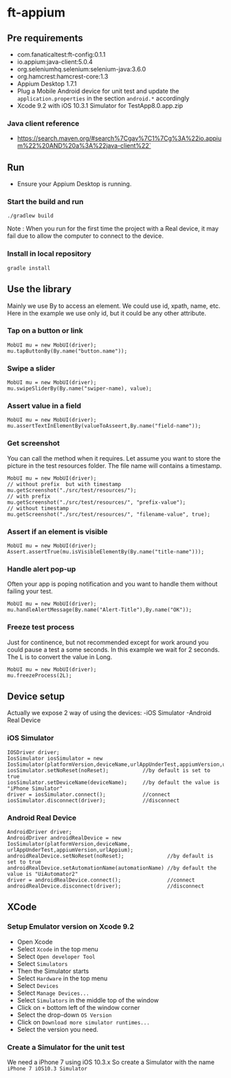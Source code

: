 # ft-appium

## Pre requirements
- com.fanaticaltest:ft-config:0.1.1
- io.appium:java-client:5.0.4
- org.seleniumhq.selenium:selenium-java:3.6.0
- org.hamcrest:hamcrest-core:1.3
- Appium Desktop 1.7.1
- Plug a Mobile Android device for unit test and update the `application.properties` in the section `android.*` accordingly
- Xcode 9.2 with iOS 10.3.1 Simulator for TestApp8.0.app.zip

### Java client reference
- https://search.maven.org/#search%7Cgav%7C1%7Cg%3A%22io.appium%22%20AND%20a%3A%22java-client%22`

## Run

* Ensure your Appium Desktop is running.

### Start the build and run
```
./gradlew build
```
Note : When you run for the first time the project with a Real device, it may fail due to allow the computer to connect to the device.

### Install in local repository
```
gradle install
```

## Use the library

Mainly we use By to access an element. We could use id, xpath, name, etc. Here in the example we use only id, but it could be any other attribute.

### Tap on a button or link
```
MobUI mu = new MobUI(driver);
mu.tapButtonBy(By.name("button.name"));
```

### Swipe a slider
```
MobUI mu = new MobUI(driver);
mu.swipeSliderBy(By.name("swiper-name), value);
```

### Assert value in a field
```
MobUI mu = new MobUI(driver);
mu.assertTextInElementBy(valueToAsseert,By.name("field-name"));
```

### Get screenshot
You can call the method when it requires. Let assume you want to store the picture in the test resources folder. The file name will contains a timestamp.
```
MobUI mu = new MobUI(driver);
// without prefix  but with timestamp
mu.getScreenshot("./src/test/resources/");
// with prefix
mu.getScreenshot("./src/test/resources/", "prefix-value");
// without timestamp
mu.getScreenshot("./src/test/resources/", "filename-value", true);
```

### Assert if an element is visible
```
MobUI mu = new MobUI(driver);
Assert.assertTrue(mu.isVisibleElementBy(By.name("title-name")));
```

### Handle alert pop-up
Often your app is poping notification and you want to handle them without failing your test.
```
MobUI mu = new MobUI(driver);
mu.handleAlertMessage(By.name("Alert-Title"),By.name("OK"));
```

### Freeze test process
Just for continence, but not recommended except for work around you could pause a test a some seconds.
In this example we wait for 2 seconds. The L is to convert the value in Long.
```
MobUI mu = new MobUI(driver);
mu.freezeProcess(2L);
```

## Device setup
Actually we expose 2 way of using the devices:
-iOS Simulator
-Android Real Device

### iOS Simulator
```
IOSDriver driver;
IosSimulator iosSimulator = new IosSimulator(platformVersion,deviceName,urlAppUnderTest,appiumVersion,urlAppium);
iosSimulator.setNoReset(noReset);           //by default is set to true
iosSimulator.setDeviceName(deviceName);     //by default the value is "iPhone Simulator"
driver = iosSimulator.connect();            //connect
iosSimulator.disconnect(driver);            //disconnect
```

### Android Real Device
```
AndroidDriver driver;
AndroidDriver androidRealDevice = new IosSimulator(platformVersion,deviceName, urlAppUnderTest,appiumVersion,urlAppium);
androidRealDevice.setNoReset(noReset);              //by default is set to true
androidRealDevice.setAutomationName(automationName) //by default the value is "UiAutomator2"
driver = androidRealDevice.connect();               //connect
androidRealDevice.disconnect(driver);               //disconnect
```

## XCode
### Setup Emulator version on Xcode 9.2
* Open Xcode
* Select `Xcode` in the top menu
* Select `Open developer Tool`
* Select `Simulators`
* Then the Simulator starts
* Select `Hardware` in the top menu
* Select `Devices`
* Select `Manage Devices...`
* Select `Simulators` in the middle top of the window
* Click on `+` bottom left of the window corner
* Select the drop-down `OS Version`
* Click on `Download more simulator runtimes...`
* Select the version you need.

### Create a Simulator for the unit test
We need a iPhone 7 using iOS 10.3.x So create a Simulator with the name `iPhone 7 iOS10.3 Simulator`

